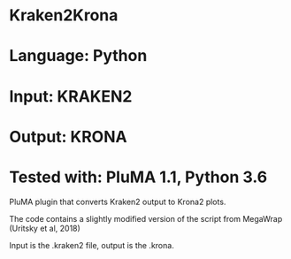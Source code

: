# Kraken2Krona
# Language: Python
# Input: KRAKEN2
# Output: KRONA
# Tested with: PluMA 1.1, Python 3.6

PluMA plugin that converts Kraken2 output to Krona2 plots.

The code contains a slightly modified version of the script from MegaWrap
(Uritsky et al, 2018)

Input is the .kraken2 file, output is the .krona.

